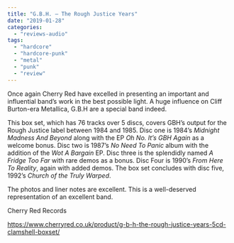 ```yaml
---
title: "G.B.H. – The Rough Justice Years"
date: "2019-01-28"
categories: 
  - "reviews-audio"
tags: 
  - "hardcore"
  - "hardcore-punk"
  - "metal"
  - "punk"
  - "review"
---
```


Once again Cherry Red have excelled in presenting an important and influential band’s work in the best possible light. A huge influence on Cliff Burton-era Metallica, G.B.H are a special band indeed.

This box set, which has 76 tracks over 5 discs, covers GBH’s output for the Rough Justice label between 1984 and 1985. Disc one is 1984’s _Midnight Madness And Beyond_ along with the EP _Oh No. It’s GBH Again_ as a welcome bonus. Disc two is 1987’s _No Need To Panic_ album with the addition of the _Wot A Bargain_ EP. Disc three is the splendidly named _A Fridge Too Far_ with rare demos as a bonus. Disc Four is 1990’s _From Here To Reality_, again with added demos. The box set concludes with disc five, 1992’s _Church of the Truly Warped_.

The photos and liner notes are excellent. This is a well-deserved representation of an excellent band.

Cherry Red Records

https://www.cherryred.co.uk/product/g-b-h-the-rough-justice-years-5cd-clamshell-boxset/
